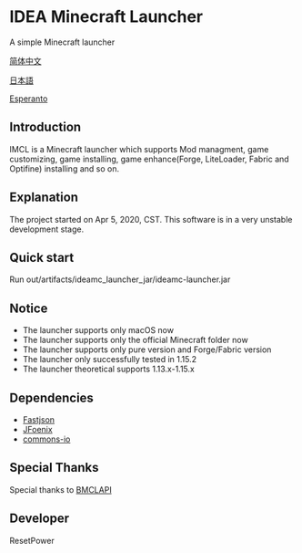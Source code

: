 # IDEA Minecraft Launcher
A simple Minecraft launcher

[简体中文](README_zh.md)

[日本語](README_ja.md)

[Esperanto](README_eo.md)
## Introduction
IMCL is a Minecraft launcher which supports Mod managment, game customizing, game installing, game enhance(Forge, LiteLoader, Fabric and Optifine) installing and so on.
## Explanation
The project started on Apr 5, 2020, CST. This software is in a very unstable development stage.
## Quick start
Run out/artifacts/ideamc_launcher_jar/ideamc-launcher.jar
## Notice
- The launcher supports only macOS now
- The launcher supports only the official Minecraft folder now
- The launcher supports only pure version and Forge/Fabric version
- The launcher only successfully tested in 1.15.2
- The launcher theoretical supports 1.13.x-1.15.x
## Dependencies
- [Fastjson](https://github.com/alibaba/fastjson)
- [JFoenix](https://github.com/jfoenixadmin/JFoenix)
- [commons-io](https://github.com/apache/commons-io)
## Special Thanks
Special thanks to [BMCLAPI](https://bmclapidoc.bangbang93.com/)
## Developer
ResetPower